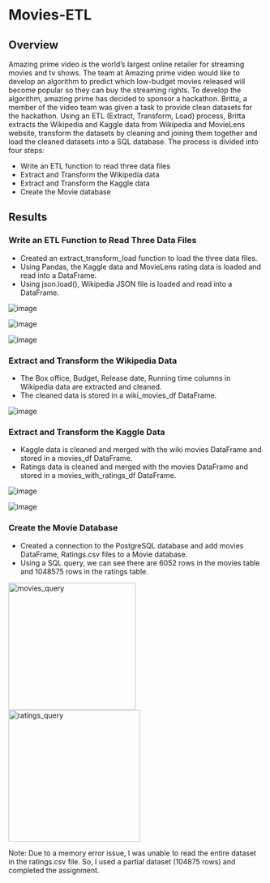 # Movies-ETL
## Overview
Amazing prime video is the world’s largest online retailer for streaming movies and tv shows. The team at Amazing prime video would like to develop an algorithm to predict which low-budget movies released will become popular so they can buy the streaming rights. To develop the algorithm, amazing prime has decided to sponsor a hackathon. Britta, a member of the video team was given a task to provide clean datasets for the hackathon. Using an ETL (Extract, Transform, Load) process, Britta extracts the Wikipedia and Kaggle data from Wikipedia and MovieLens website, transform the datasets by cleaning and joining them together and load the cleaned datasets into a SQL database. The process is divided into four steps:

- Write an ETL function to read three data files
- Extract and Transform the Wikipedia data
- Extract and Transform the Kaggle data
- Create the Movie database

## Results
### Write an ETL Function to Read Three Data Files
- Created an extract_transform_load function to load the three data files.
- Using Pandas, the Kaggle data and MovieLens rating data is loaded and read into a DataFrame.
- Using json.load(), Wikipedia JSON file is loaded and read into a DataFrame.

![image](https://user-images.githubusercontent.com/76491891/115122044-d94a7600-9f83-11eb-96a9-191605443a98.png)

![image](https://user-images.githubusercontent.com/76491891/115122054-e6676500-9f83-11eb-93e7-50cea1ee47a6.png)

![image](https://user-images.githubusercontent.com/76491891/115122063-f3845400-9f83-11eb-9182-90e1c2dc3f9c.png)

### Extract and Transform the Wikipedia Data
- The Box office, Budget, Release date, Running time columns in Wikipedia data are extracted and cleaned.
- The cleaned data is stored in a wiki_movies_df DataFrame.

![image](https://user-images.githubusercontent.com/76491891/115122147-6392da00-9f84-11eb-8ae7-070af191b658.png)

### Extract and Transform the Kaggle Data
- Kaggle data is cleaned and merged with the wiki movies DataFrame and stored in a movies_df DataFrame. 
- Ratings data is cleaned and merged with the movies DataFrame and stored in a movies_with_ratings_df DataFrame.

![image](https://user-images.githubusercontent.com/76491891/115122172-93da7880-9f84-11eb-90e1-e8454e3be801.png)

![image](https://user-images.githubusercontent.com/76491891/115122190-a18ffe00-9f84-11eb-90c3-0240d129766e.png)

### Create the Movie Database
- Created a connection to the PostgreSQL database and add movies DataFrame, Ratings.csv files to a Movie database.
- Using a SQL query, we can see there are 6052 rows in the movies table and 1048575 rows in the ratings table.

<img width="251" alt="movies_query" src="https://user-images.githubusercontent.com/76491891/115122209-c97f6180-9f84-11eb-9614-0c1e2731a8c1.png">

<img width="260" alt="ratings_query" src="https://user-images.githubusercontent.com/76491891/115122218-d00dd900-9f84-11eb-9571-a11030459090.png">

Note: Due to a memory error issue, I was unable to read the entire dataset in the ratings.csv file. So, I used a partial dataset (104875 rows) and completed the assignment.
